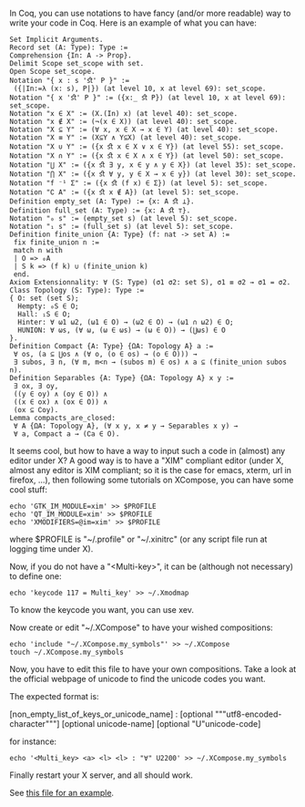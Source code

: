 In Coq, you can use notations to have fancy (and/or more readable) way to write your code in Coq. Here is an example of what you can have:

    Set Implicit Arguments.
    Record set (A: Type): Type :=
    Comprehension {In: A -> Prop}.
    Delimit Scope set_scope with set.
    Open Scope set_scope.
    Notation "{ x : s 'ﬆ' P }" :=
     ({|In:=λ (x: s), P|}) (at level 10, x at level 69): set_scope.
    Notation "{ x 'ﬆ' P }" := ({x:_ ﬆ P}) (at level 10, x at level 69): set_scope.
    Notation "x ∈ X" := (X.(In) x) (at level 40): set_scope.
    Notation "x ∉ X" := (¬(x ∈ X)) (at level 40): set_scope.
    Notation "X ⊆ Y" := (∀ x, x ∈ X → x ∈ Y) (at level 40): set_scope.
    Notation "X ≡ Y" := (X⊆Y ∧ Y⊆X) (at level 40): set_scope.
    Notation "X ∪ Y" := ({x ﬆ x ∈ X ∨ x ∈ Y}) (at level 55): set_scope.
    Notation "X ∩ Y" := ({x ﬆ x ∈ X ∧ x ∈ Y}) (at level 50): set_scope.
    Notation "⋃ X" := ({x ﬆ ∃ y, x ∈ y ∧ y ∈ X}) (at level 35): set_scope.
    Notation "⋂ X" := ({x ﬆ ∀ y, y ∈ X → x ∈ y}) (at level 30): set_scope.
    Notation "f ⁻¹ Σ" := ({x ﬆ (f x) ∈ Σ}) (at level 5): set_scope.
    Notation "∁ A" := ({x ﬆ x ∉ A}) (at level 5): set_scope.
    Definition empty_set (A: Type) := {x: A ﬆ ⊥}.
    Definition full_set (A: Type) := {x: A ﬆ ⊤}.
    Notation "₀ s" := (empty_set s) (at level 5): set_scope.
    Notation "₁ s" := (full_set s) (at level 5): set_scope.
    Definition finite_union {A: Type} (f: nat -> set A) :=
     fix finite_union n :=
     match n with
     | O => ₀A
     | S k => (f k) ∪ (finite_union k)
     end.
    Axiom Extensionnality: ∀ (S: Type) (σ1 σ2: set S), σ1 ≡ σ2 → σ1 = σ2.
    Class Topology (S: Type): Type :=
    { O: set (set S);
      Hempty: ₀S ∈ O;
      Hall: ₁S ∈ O;
      Hinter: ∀ ω1 ω2, (ω1 ∈ O) → (ω2 ∈ O) → (ω1 ∩ ω2) ∈ O;
      HUNION: ∀ ωs, (∀ ω, (ω ∈ ωs) → (ω ∈ O)) → (⋃ωs) ∈ O
    }.
    Definition Compact {A: Type} {ΩA: Topology A} a :=
     ∀ os, (a ⊆ ⋃os ∧ (∀ o, (o ∈ os) → (o ∈ O))) →
     ∃ subos, ∃ n, (∀ m, m<n → (subos m) ∈ os) ∧ a ⊆ (finite_union subos n).
    Definition Separables {A: Type} {ΩA: Topology A} x y :=
     ∃ ox, ∃ oy,
     ((y ∈ oy) ∧ (oy ∈ O)) ∧
     ((x ∈ ox) ∧ (ox ∈ O)) ∧
     (ox ⊆ ∁oy).
    Lemma compacts_are_closed:
     ∀ A {ΩA: Topology A}, (∀ x y, x ≠ y → Separables x y) →
     ∀ a, Compact a → (∁a ∈ O).

It seems cool, but how to have a way to input such a code in (almost) any editor under X? A good way is to have a "XIM" compliant editor (under X, almost any editor is XIM compliant; so it is the case for emacs, xterm, url in firefox, …), then following some tutorials on XCompose, you can have some cool stuff:

    echo 'GTK_IM_MODULE=xim' >> $PROFILE
    echo 'QT_IM_MODULE=xim' >> $PROFILE
    echo 'XMODIFIERS=@im=xim' >> $PROFILE

where $PROFILE is "~/.profile" or "~/.xinitrc" (or any script file run at logging time under X).

Now, if you do not have a "&lt;Multi-key&gt;", it can be (although not necessary) to define one:

    echo 'keycode 117 = Multi_key' >> ~/.Xmodmap

To know the keycode you want, you can use xev.

Now create or edit "~/.XCompose" to have your wished compositions:

    echo 'include "~/.XCompose.my_symbols"' >> ~/.XCompose
    touch ~/.XCompose.my_symbols

Now, you have to edit this file to have your own compositions. Take a look at the official webpage of unicode to find the unicode codes you want.

The expected format is:

\[non\_empty\_list\_of\_keys\_or\_unicode\_name\] : \[optional """utf8-encoded-character"""\] \[optional unicode-name\] \[optional "U"unicode-code\]

for instance:

    echo '<Multi_key> <a> <l> <l> : "∀" U2200' >> ~/.XCompose.my_symbols

Finally restart your X server, and all should work.

See [this file for an example](../XCompose_symbols).
